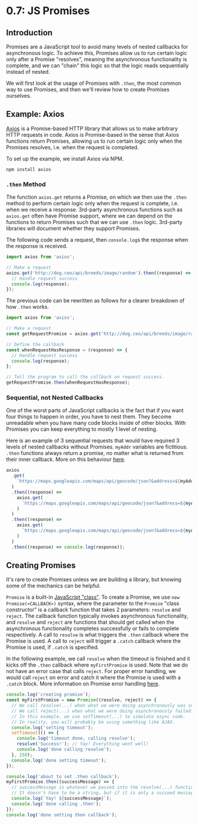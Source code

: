 # 0.7: JS Promises

## Introduction

Promises are a JavaScript tool to avoid many levels of nested callbacks for asynchronous logic. To achieve this, Promises allow us to run certain logic only after a Promise "resolves", meaning the asynchronous functionality is complete, and we can "chain" this logic so that the logic reads sequentially instead of nested.

We will first look at the usage of Promises with `.then`, the most common way to use Promises, and then we'll review how to create Promises ourselves.

## Example: Axios

[Axios](https://www.npmjs.com/package/axios) is a Promise-based HTTP library that allows us to make arbitrary HTTP requests in code. Axios is Promise-based in the sense that Axios functions return Promises, allowing us to run certain logic only when the Promises resolves, i.e. when the request is completed.

To set up the example, we install Axios via NPM.

```text
npm install axios
```

### `.then` Method

The function `axios.get` returns a Promise, on which we then use the `.then` method to perform certain logic only when the request is complete, i.e. when we receive a response. 3rd-party asynchronous functions such as `axios.get` often have Promise support, where we can depend on the functions to return Promises such that we can use `.then` logic. 3rd-party libraries will document whether they support Promises.

The following code sends a request, then `console.log`s the response when the response is received.

```javascript
import axios from 'axios';

// Make a request
axios.get('http://dog.ceo/api/breeds/image/random').then((response) => {
  // Handle request success
  console.log(response);
});
```

The previous code can be rewritten as follows for a clearer breakdown of how `.then` works.

```javascript
import axios from 'axios';

// Make a request
const getRequestPromise = axios.get('http://dog.ceo/api/breeds/image/random');

// Define the callback
const whenRequestHasResponse = (response) => {
  // Handle request success
  console.log(response);
};

// Tell the program to call the callback on request success.
getRequestPromise.then(whenRequestHasResponse);
```

### Sequential, not Nested Callbacks

One of the worst parts of JavaScript callbacks is the fact that if you want four things to happen in order, you have to nest them. They become unreadable when you have many code blocks inside of other blocks. With Promises you can keep everything to mostly 1 level of nesting.

Here is an example of 3 sequential requests that would have required 3 levels of nested callbacks without Promises. `myAddr` variables are fictitious. `.then` functions always return a promise, no matter what is returned from their inner callback. More on this behaviour [here](https://developer.mozilla.org/en-US/docs/Web/JavaScript/Reference/Global_Objects/Promise/then).

```javascript
axios
  .get(
    `https://maps.googleapis.com/maps/api/geocode/json?&address=${myAddr1}`
  )
  .then((response) =>
    axios.get(
      `https://maps.googleapis.com/maps/api/geocode/json?&address=${myAddr2}`
    )
  )
  .then((response) =>
    axios.get(
      `https://maps.googleapis.com/maps/api/geocode/json?&address=${myAddr3}`
    )
  )
  .then((response) => console.log(response));
```

## Creating Promises

It's rare to create Promises unless we are building a library, but knowing some of the mechanics can be helpful.

`Promise` is a built-in [JavaScript "class"](https://www.w3schools.com/js/js_classes.asp). To create a Promise, we use `new Promise(<CALLBACK>)` syntax, where the parameter to the `Promise` "class constructor" is a callback function that takes 2 parameters: `resolve` and `reject`. The callback function typically invokes asynchronous functionality, and `resolve` and `reject` are functions that should get called when the asynchronous functionality completes successfully or fails to complete respectively. A call to `resolve` is what triggers the `.then` callback where the Promise is used. A call to `reject` will trigger a `.catch` callback where the Promise is used, if `.catch` is specified.

In the following example, we call `resolve` when the timeout is finished and it kicks off the `.then` callback where `myFirstPromise` is used. Note that we do not have an error case that calls `reject`. For proper error handling, we would call `reject` on error and catch it where the Promise is used with a `.catch` block. More information on Promise error handling [here](https://developer.mozilla.org/en-US/docs/Web/JavaScript/Reference/Global_Objects/Promise/catch).

```javascript
console.log('creating promise');
const myFirstPromise = new Promise((resolve, reject) => {
  // We call resolve(...) when what we were doing asynchronously was successful.
  // We call reject(...) when what we were doing asynchronously failed.
  // In this example, we use setTimeout(...) to simulate async code.
  // In reality, you will probably be using something like AJAX.
  console.log('setting timeout');
  setTimeout(() => {
    console.log('timeout done, calling resolve');
    resolve('Success!'); // Yay! Everything went well!
    console.log('done calling resolve');
  }, 250);
  console.log('done setting timeout');
});

console.log('about to set .then callback');
myFirstPromise.then((successMessage) => {
  // successMessage is whatever we passed into the resolve(...) function above.
  // It doesn't have to be a string, but if it is only a succeed message, it probably will be.
  console.log(`Yay! ${successMessage}`);
  console.log('done calling .then');
});
console.log('done setting then callback');
```

